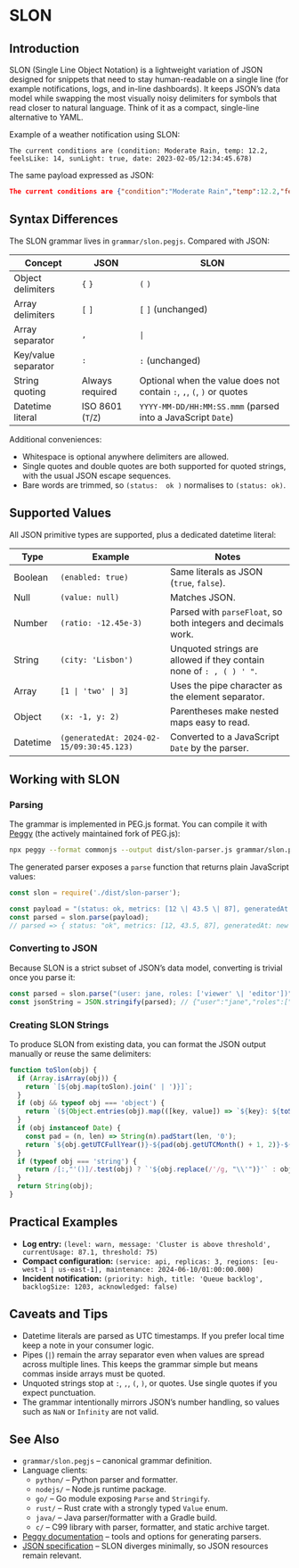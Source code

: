 # SLON

## Introduction

SLON (Single Line Object Notation) is a lightweight variation of JSON designed for snippets that need to stay human-readable on a single line (for example notifications, logs, and in-line dashboards). It keeps JSON’s data model while swapping the most visually noisy delimiters for symbols that read closer to natural language. Think of it as a compact, single-line alternative to YAML.

Example of a weather notification using SLON:

````text
The current conditions are (condition: Moderate Rain, temp: 12.2, feelsLike: 14, sunLight: true, date: 2023-02-05/12:34:45.678)
````

The same payload expressed as JSON:

````json
The current conditions are {"condition":"Moderate Rain","temp":12.2,"feelsLike":14,"sunLight":true,"date":"2023-02-05T12:34:45.678Z"}
````

## Syntax Differences

The SLON grammar lives in `grammar/slon.pegjs`. Compared with JSON:

| Concept | JSON | SLON |
|---------|------|------|
| Object delimiters | `{` `}` | `(` `)` |
| Array delimiters | `[` `]` | `[` `]` (unchanged) |
| Array separator | `,` | `\|` |
| Key/value separator | `:` | `:` (unchanged) |
| String quoting | Always required | Optional when the value does not contain `:`, `,`, `(`, `)` or quotes |
| Datetime literal | ISO 8601 (`T`/`Z`) | `YYYY-MM-DD/HH:MM:SS.mmm` (parsed into a JavaScript `Date`) |

Additional conveniences:
- Whitespace is optional anywhere delimiters are allowed.
- Single quotes and double quotes are both supported for quoted strings, with the usual JSON escape sequences.
- Bare words are trimmed, so `(status:  ok )` normalises to `(status: ok)`.

## Supported Values

All JSON primitive types are supported, plus a dedicated datetime literal:

| Type | Example | Notes |
|------|---------|-------|
| Boolean | `(enabled: true)` | Same literals as JSON (`true`, `false`). |
| Null | `(value: null)` | Matches JSON. |
| Number | `(ratio: -12.45e-3)` | Parsed with `parseFloat`, so both integers and decimals work. |
| String | `(city: 'Lisbon')` | Unquoted strings are allowed if they contain none of `: , ( ) ' "`. |
| Array | `[1 \| 'two' \| 3]` | Uses the pipe character as the element separator. |
| Object | `(x: -1, y: 2)` | Parentheses make nested maps easy to read. |
| Datetime | `(generatedAt: 2024-02-15/09:30:45.123)` | Converted to a JavaScript `Date` by the parser. |

## Working with SLON

### Parsing

The grammar is implemented in PEG.js format. You can compile it with [Peggy](https://peggyjs.org/) (the actively maintained fork of PEG.js):

```bash
npx peggy --format commonjs --output dist/slon-parser.js grammar/slon.pegjs
```

The generated parser exposes a `parse` function that returns plain JavaScript values:

```javascript
const slon = require('./dist/slon-parser');

const payload = "(status: ok, metrics: [12 \| 43.5 \| 87], generatedAt: 2024-03-01/18:22:10.001)";
const parsed = slon.parse(payload);
// parsed => { status: "ok", metrics: [12, 43.5, 87], generatedAt: new Date("2024-03-01T18:22:10.001Z") }
```

### Converting to JSON

Because SLON is a strict subset of JSON’s data model, converting is trivial once you parse it:

```javascript
const parsed = slon.parse("(user: jane, roles: ['viewer' \| 'editor'])");
const jsonString = JSON.stringify(parsed); // {"user":"jane","roles":["viewer","editor"]}
```

### Creating SLON Strings

To produce SLON from existing data, you can format the JSON output manually or reuse the same delimiters:

```javascript
function toSlon(obj) {
  if (Array.isArray(obj)) {
    return `[${obj.map(toSlon).join(' | ')}]`;
  }
  if (obj && typeof obj === 'object') {
    return `(${Object.entries(obj).map(([key, value]) => `${key}: ${toSlon(value)}`).join(', ')})`;
  }
  if (obj instanceof Date) {
    const pad = (n, len) => String(n).padStart(len, '0');
    return `${obj.getUTCFullYear()}-${pad(obj.getUTCMonth() + 1, 2)}-${pad(obj.getUTCDate(), 2)}/${pad(obj.getUTCHours(), 2)}:${pad(obj.getUTCMinutes(), 2)}:${pad(obj.getUTCSeconds(), 2)}.${pad(obj.getUTCMilliseconds(), 3)}`;
  }
  if (typeof obj === 'string') {
    return /[:,"'()]/.test(obj) ? `'${obj.replace(/'/g, "\\'")}'` : obj;
  }
  return String(obj);
}
```

## Practical Examples

- **Log entry:** `(level: warn, message: 'Cluster is above threshold', currentUsage: 87.1, threshold: 75)`
- **Compact configuration:** `(service: api, replicas: 3, regions: [eu-west-1 | us-east-1], maintenance: 2024-06-10/01:00:00.000)`
- **Incident notification:** `(priority: high, title: 'Queue backlog', backlogSize: 1203, acknowledged: false)`

## Caveats and Tips

- Datetime literals are parsed as UTC timestamps. If you prefer local time keep a note in your consumer logic.
- Pipes (`|`) remain the array separator even when values are spread across multiple lines. This keeps the grammar simple but means commas inside arrays must be quoted.
- Unquoted strings stop at `:`, `,`, `(`, `)`, or quotes. Use single quotes if you expect punctuation.
- The grammar intentionally mirrors JSON’s number handling, so values such as `NaN` or `Infinity` are not valid.

## See Also

- `grammar/slon.pegjs` – canonical grammar definition.
- Language clients:
  - `python/` – Python parser and formatter.
  - `nodejs/` – Node.js runtime package.
  - `go/` – Go module exposing `Parse` and `Stringify`.
  - `rust/` – Rust crate with a strongly typed `Value` enum.
  - `java/` – Java parser/formatter with a Gradle build.
  - `c/` – C99 library with parser, formatter, and static archive target.
- [Peggy documentation](https://peggyjs.org/documentation.html) – tools and options for generating parsers.
- [JSON specification](https://www.json.org/json-en.html) – SLON diverges minimally, so JSON resources remain relevant.
